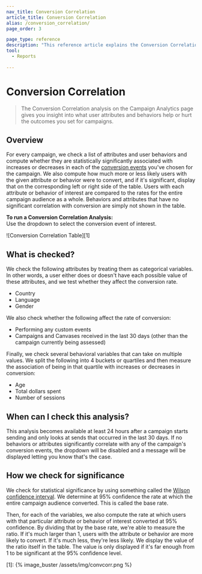 ```yaml
---
nav_title: Conversion Correlation
article_title: Conversion Correlation
alias: /conversion_correlation/
page_order: 3

page_type: reference
description: "This reference article explains the Conversion Correlation analysis on the Campaign Analytics page."
tool: 
  - Reports
  
---
```


# Conversion Correlation

> The Conversion Correlation analysis on the Campaign Analytics page gives you insight into what user attributes and behaviors help or hurt the outcomes you set for campaigns. 

## Overview

For every campaign, we check a list of attributes and user behaviors and compute whether they are statistically significantly associated with increases or decreases in each of the [conversion events](https://www.braze.com/docs/user_guide/engagement_tools/campaigns/testing_and_more/conversion_events/) you've chosen for the campaign. We also compute how much more or less likely users with the given attribute or behavior were to convert, and if it's significant, display that on the corresponding left or right side of the table. Users with each attribute or behavior of interest are compared to the rates for the entire campaign audience as a whole. Behaviors and attributes that have no significant correlation with conversion are simply not shown in the table.

__To run a Conversion Correlation Analysis:__<br> 
Use the dropdown to select the conversion event of interest.

![Conversion Correlation Table][1]

## What is checked?

We check the following attributes by treating them as categorical variables. In other words, a user either does or doesn't have each possible value of these attributes, and we test whether they affect the conversion rate.

-  Country
-  Language
-  Gender

We also check whether the following affect the rate of conversion:

- Performing any custom events
- Campaigns and Canvases received in the last 30 days (other than the campaign currently being assessed)

Finally, we check several behavioral variables that can take on multiple values. We split the following into 4 buckets or quartiles and then measure the association of being in that quartile with increases or decreases in conversion:

- Age
- Total dollars spent
- Number of sessions

## When can I check this analysis?

This analysis becomes available at least 24 hours after a campaign starts sending and only looks at sends that occurred in the last 30 days. If no behaviors or attributes significantly correlate with any of the campaign's conversion events, the dropdown will be disabled and a message will be displayed letting you know that's the case.

## How we check for significance

We check for statistical significance by using something called the [Wilson confidence interval](https://en.wikipedia.org/wiki/Binomial_proportion_confidence_interval#Wilson_score_interval). We determine at 95% confidence the rate at which the entire campaign audience converted. This is called the base rate. 

Then, for each of the variables, we also compute the rate at which users with that particular attribute or behavior of interest converted at 95% confidence. By dividing that by the base rate, we're able to measure the ratio. If it's much larger than 1, users with the attribute or behavior are more likely to convert. If it's much less, they're less likely. We display the value of the ratio itself in the table. The value is only displayed if it's far enough from 1 to be significant at the 95% confidence level.

[1]: {% image_buster /assets/img/convcorr.png %}
